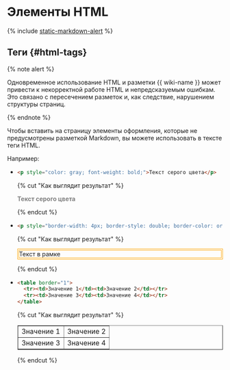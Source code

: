 # Элементы HTML

{% include [static-markdown-alert](../../_includes/wiki/static-markdown-alert.md) %}

## Теги {#html-tags}

{% note alert %}

Одновременное использование HTML и разметки {{ wiki-name }} может привести к некорректной работе HTML и непредсказуемым ошибкам. Это связано с пересечением разметок и, как следствие, нарушением структуры страниц.

{% endnote %}

Чтобы вставить на страницу элементы оформления, которые не предусмотрены разметкой Markdown, вы можете использовать в тексте теги HTML.

Например:

* ```html
  <p style="color: gray; font-weight: bold;">Текст серого цвета</p>
  ```
    {% cut "Как выглядит результат" %}

    <p style="color: gray; font-weight: bold;">Текст серого цвета</p>
    
    {% endcut %}

* ```html
  <p style="border-width: 4px; border-style: double; border-color: orange;">Текст в рамке</p>
  ```

    {% cut "Как выглядит результат" %}

    <p style="border-width: 4px; border-style: double; border-color: orange;">Текст в рамке</p>

    {% endcut %}

* ```html
  <table border="1">
    <tr><td>Значение 1</td><td>Значение 2</td></tr>
    <tr><td>Значение 3</td><td>Значение 4</td></tr>
  </table>
  ```

    {% cut "Как выглядит результат" %}

    <table border="1">
      <tr><td>Значение 1</td><td>Значение 2</td></tr>
      <tr><td>Значение 3</td><td>Значение 4</td></tr>
    </table>

    {% endcut %}


